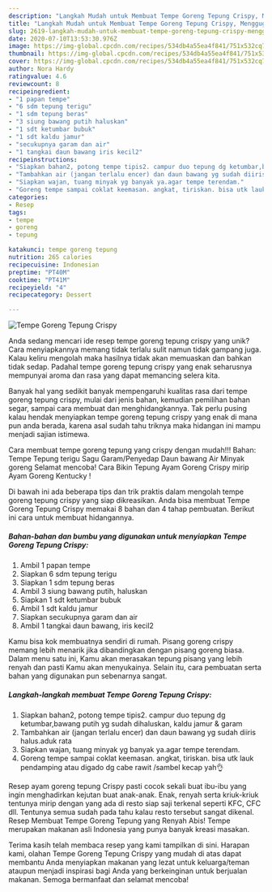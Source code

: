 ```yaml
---
description: "Langkah Mudah untuk Membuat Tempe Goreng Tepung Crispy, Menggugah Selera"
title: "Langkah Mudah untuk Membuat Tempe Goreng Tepung Crispy, Menggugah Selera"
slug: 2619-langkah-mudah-untuk-membuat-tempe-goreng-tepung-crispy-menggugah-selera
date: 2020-07-10T13:53:30.976Z
image: https://img-global.cpcdn.com/recipes/534db4a55ea4f841/751x532cq70/tempe-goreng-tepung-crispy-foto-resep-utama.jpg
thumbnail: https://img-global.cpcdn.com/recipes/534db4a55ea4f841/751x532cq70/tempe-goreng-tepung-crispy-foto-resep-utama.jpg
cover: https://img-global.cpcdn.com/recipes/534db4a55ea4f841/751x532cq70/tempe-goreng-tepung-crispy-foto-resep-utama.jpg
author: Nora Hardy
ratingvalue: 4.6
reviewcount: 8
recipeingredient:
- "1 papan tempe"
- "6 sdm tepung terigu"
- "1 sdm tepung beras"
- "3 siung bawang putih haluskan"
- "1 sdt ketumbar bubuk"
- "1 sdt kaldu jamur"
- "secukupnya garam dan air"
- "1 tangkai daun bawang iris kecil2"
recipeinstructions:
- "Siapkan bahan2, potong tempe tipis2. campur duo tepung dg ketumbar,bawang putih yg sudah dihaluskan, kaldu jamur &amp; garam"
- "Tambahkan air (jangan terlalu encer) dan daun bawang yg sudah diiris halus.aduk rata"
- "Siapkan wajan, tuang minyak yg banyak ya.agar tempe terendam."
- "Goreng tempe sampai coklat keemasan. angkat, tiriskan. bisa utk lauk pendamping atau digado dg cabe rawit /sambel kecap yah👌"
categories:
- Resep
tags:
- tempe
- goreng
- tepung

katakunci: tempe goreng tepung 
nutrition: 265 calories
recipecuisine: Indonesian
preptime: "PT40M"
cooktime: "PT41M"
recipeyield: "4"
recipecategory: Dessert

---
```



![Tempe Goreng Tepung Crispy](https://img-global.cpcdn.com/recipes/534db4a55ea4f841/751x532cq70/tempe-goreng-tepung-crispy-foto-resep-utama.jpg)

Anda sedang mencari ide resep tempe goreng tepung crispy yang unik? Cara menyiapkannya memang tidak terlalu sulit namun tidak gampang juga. Kalau keliru mengolah maka hasilnya tidak akan memuaskan dan bahkan tidak sedap. Padahal tempe goreng tepung crispy yang enak seharusnya mempunyai aroma dan rasa yang dapat memancing selera kita.

Banyak hal yang sedikit banyak mempengaruhi kualitas rasa dari tempe goreng tepung crispy, mulai dari jenis bahan, kemudian pemilihan bahan segar, sampai cara membuat dan menghidangkannya. Tak perlu pusing kalau hendak menyiapkan tempe goreng tepung crispy yang enak di mana pun anda berada, karena asal sudah tahu triknya maka hidangan ini mampu menjadi sajian istimewa.

Cara membuat tempe goreng tepung yang crispy dengan mudah!!! Bahan: Tempe Tepung terigu Sagu Garam/Penyedap Daun bawang Air Minyak goreng Selamat mencoba! Cara Bikin Tepung Ayam Goreng Crispy mirip Ayam Goreng Kentucky !


Di bawah ini ada beberapa tips dan trik praktis dalam mengolah tempe goreng tepung crispy yang siap dikreasikan. Anda bisa membuat Tempe Goreng Tepung Crispy memakai 8 bahan dan 4 tahap pembuatan. Berikut ini cara untuk membuat hidangannya.

<!--inarticleads1-->

##### Bahan-bahan dan bumbu yang digunakan untuk menyiapkan Tempe Goreng Tepung Crispy:

1. Ambil 1 papan tempe
1. Siapkan 6 sdm tepung terigu
1. Siapkan 1 sdm tepung beras
1. Ambil 3 siung bawang putih, haluskan
1. Siapkan 1 sdt ketumbar bubuk
1. Ambil 1 sdt kaldu jamur
1. Siapkan secukupnya garam dan air
1. Ambil 1 tangkai daun bawang, iris kecil2


Kamu bisa kok membuatnya sendiri di rumah. Pisang goreng crispy memang lebih menarik jika dibandingkan dengan pisang goreng biasa. Dalam menu satu ini, Kamu akan merasakan tepung pisang yang lebih renyah dan pasti Kamu akan menyukainya. Selain itu, cara pembuatan serta bahan yang digunakan pun sebenarnya sangat. 

<!--inarticleads2-->

##### Langkah-langkah membuat Tempe Goreng Tepung Crispy:

1. Siapkan bahan2, potong tempe tipis2. campur duo tepung dg ketumbar,bawang putih yg sudah dihaluskan, kaldu jamur &amp; garam
1. Tambahkan air (jangan terlalu encer) dan daun bawang yg sudah diiris halus.aduk rata
1. Siapkan wajan, tuang minyak yg banyak ya.agar tempe terendam.
1. Goreng tempe sampai coklat keemasan. angkat, tiriskan. bisa utk lauk pendamping atau digado dg cabe rawit /sambel kecap yah👌


Resep ayam goreng tepung Crispy pasti cocok sekali buat ibu-ibu yang ingin menghadirkan kejutan buat anak-anak. Enak, renyah serta kriuk-kriuk tentunya mirip dengan yang ada di resto siap saji terkenal seperti KFC, CFC dll. Tentunya semua sudah pada tahu kalau resto tersebut sangat dikenal. Resep Membuat Tempe Goreng Tepung yang Renyah Abis! Tempe merupakan makanan asli Indonesia yang punya banyak kreasi masakan. 

Terima kasih telah membaca resep yang kami tampilkan di sini. Harapan kami, olahan Tempe Goreng Tepung Crispy yang mudah di atas dapat membantu Anda menyiapkan makanan yang lezat untuk keluarga/teman ataupun menjadi inspirasi bagi Anda yang berkeinginan untuk berjualan makanan. Semoga bermanfaat dan selamat mencoba!
